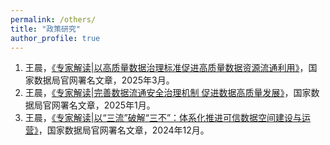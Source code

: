 ```yaml
---
permalink: /others/
title: "政策研究"
author_profile: true
---
```


1. 王晨，[《专家解读\|以高质量数据治理标准促进高质量数据资源流通利用》](https://mp.weixin.qq.com/s/YPg8zDECf8HFRoEd1708zg)，国家数据局官网署名文章，2025年3月。
2. 王晨，[《专家解读\|完善数据流通安全治理机制 促进数据高质量发展》](https://mp.weixin.qq.com/s/tnUydeOBWBE4R8oH3kPbWA)，国家数据局官网署名文章，2025年1月。
3. 王晨，[《专家解读\|以“三流”破解“三不”：体系化推进可信数据空间建设与运营》](https://mp.weixin.qq.com/s/o4U_P50Ny8SjMYuPZ5IVcA)，国家数据局官网署名文章，2024年12月。
